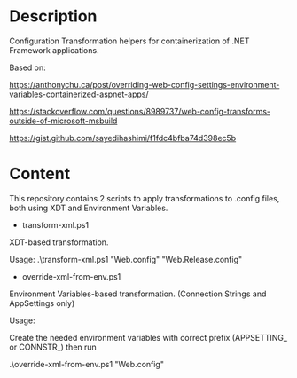 # Description
Configuration Transformation helpers for containerization of .NET Framework applications.

Based on:

https://anthonychu.ca/post/overriding-web-config-settings-environment-variables-containerized-aspnet-apps/

https://stackoverflow.com/questions/8989737/web-config-transforms-outside-of-microsoft-msbuild

https://gist.github.com/sayedihashimi/f1fdc4bfba74d398ec5b


# Content
This repository contains 2 scripts to apply transformations to .config files, both using XDT and Environment Variables.

- transform-xml.ps1

XDT-based transformation. 

Usage: .\transform-xml.ps1 "Web.config" "Web.Release.config"


- override-xml-from-env.ps1

Environment Variables-based transformation. (Connection Strings and AppSettings only)

Usage: 

Create the needed environment variables with correct prefix (APPSETTING_ or CONNSTR_) then run

.\override-xml-from-env.ps1 "Web.config"
